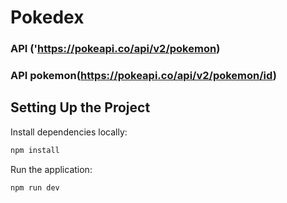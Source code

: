 # Pokedex

 ### API ('https://pokeapi.co/api/v2/pokemon)
 ### API pokemon(https://pokeapi.co/api/v2/pokemon/id) 
 
## Setting Up the Project

Install dependencies locally:

```bash
npm install
```

Run the application:

```bash
npm run dev
```
